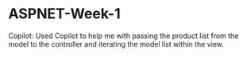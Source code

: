 # ASPNET-Week-1


Copilot:
Used Copilot to help me with passing the product list from the model to the controller and iterating the model list within the view.
